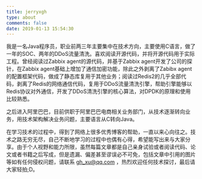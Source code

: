 ```yaml
---
title: jerryxgh
type: about
comments: false
date: 2019-01-13 15:54:30
---
```


我是一名Java程序员，职业前两三年主要集中在技术方向，主要使用C语言，做了一年的SOC、两年的DDoS流量清洗。喜欢阅读开源代码，并将开源代码用于实际工程。曾经阅读过Zabbix agent的源代码，并基于Zabbix agent开发了公司的探针，在Zabbix agent基础上增加了通信加密功能，除此之外剥离了Zabibx agent的配置框架代码，做成了静态库复用于其他业务；阅读过Redis2的几乎全部代码，剥离了Redis的网络通信代码，复用于DDoS流量清洗引擎，帮助引擎能够以Redis协议对外通信，开发了DDoS清洗引擎的核心算法，对DPDK的原理和使用比较熟悉。

之后进入阿里巴巴，目前供职于阿里巴巴电商相关业务部门，从技术逐渐转向业务，用技术架构解决业务问题，主要语言从C转向Java。

在学习技术的过程中，得到了网络上很多优秀博客的帮助，一直以来心向往之。技术之路无穷无尽，自己不断地学习的过程中也偶有心得，希望能写出来与大家分享。由于个人视野和能力所限，虽然每篇文章都是自己亲身试验或者阅读代码、论文或者书籍之后写成，但是遗漏、偏差甚至谬误必不可免，包括文章中引用的图片等如有任何侵权问题，请联系 gh_xu@qq.com ，热烈欢迎任何技术探讨，最后请大家轻拍;D。
